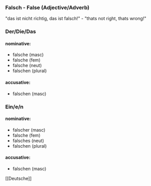 ### Falsch - False   (Adjective/Adverb)

"das ist nicht richtig, das ist falsch!" - "thats not right, thats wrong!"

### Der/Die/Das
#### nominative:
* falsche (masc)
* falsche (fem)
* falsche (neut)
* falschen (plural)
#### accusative:
* falschen (masc)


### Ein/e/n
#### nominative:
* falscher (masc)
* falsche (fem)
* falsches (neut)
* falschen (plural)
#### accusative:
* falschen (masc)


[[Deutsche]]